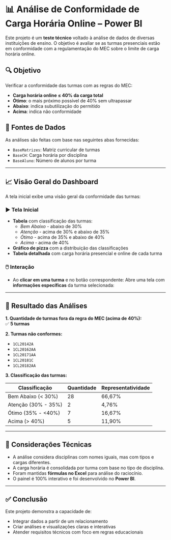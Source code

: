# 📊 Análise de Conformidade de Carga Horária Online – Power BI

Este projeto é um **teste técnico** voltado à análise de dados de diversas instituições de ensino. O objetivo é avaliar se as turmas presenciais estão em conformidade com a regulamentação do MEC sobre o limite de carga horária online.

## 🔍 Objetivo

Verificar a conformidade das turmas com as regras do MEC:

- **Carga horária online ≤ 40% da carga total**
- **Ótimo**: o mais próximo possível de 40% sem ultrapassar
- **Abaixo**: indica subutilização do permitido
- **Acima**: indica não conformidade

## 📁 Fontes de Dados

As análises são feitas com base nas seguintes abas fornecidas:

- `BaseMatrizes`: Matriz curricular de turmas  
- `BaseCH`: Carga horária por disciplina  
- `BaseAluno`: Número de alunos por turma

---

## 📈 Visão Geral do Dashboard

A tela inicial exibe uma visão geral da conformidade das turmas:

### ▶️ Tela Inicial

- **Tabela** com classificação das turmas:
  - *Bem Abaixo* - abaixo de 30%
  - *Atenção* - acima de 30% e abaixo de 35%
  - *Ótimo* - acima de 35% e abaixo de 40%
  - *Acima* - acima de 40%
- **Gráfico de pizza** com a distribuição das classificações
- **Tabela detalhada** com carga horária presencial e online de cada turma

### 🖱️ Interação

- Ao **clicar em uma turma** e no botão correspondente:
Abre uma tela com **informações específicas** da turma selecionada:


---

## 📝 Resultado das Análises

**1. Quantidade de turmas fora da regra do MEC (acima de 40%):**  
✅ **5 turmas**

**2. Turmas não conformes:**

- `1CL20142A`  
- `1CL20162AA`  
- `1CL20171AA`  
- `1CL20181C`  
- `1CL20182AA`

**3. Classificação das turmas:**

| Classificação        | Quantidade | Representatividade |
|----------------------|------------|---------------------|
| Bem Abaixo (< 30%)   | 28         | 66,67%              |
| Atenção (30% - 35%)  | 2          | 4,76%               |
| Ótimo (35% - <40%)   | 7          | 16,67%              |
| Acima (> 40%)        | 5          | 11,90%              |

---


## 🧠 Considerações Técnicas

- A análise considera disciplinas com nomes iguais, mas com tipos e cargas diferentes.
- A carga horária é consolidada por turma com base no tipo de disciplina.
- Foram mantidas **fórmulas no Excel** para análise do raciocínio.
- O painel é 100% interativo e foi desenvolvido no **Power BI**.

---

## ✅ Conclusão

Este projeto demonstra a capacidade de:

- Integrar dados a partir de um relacionamento
- Criar análises e visualizações claras e interativas  
- Atender requisitos técnicos com foco em regras educacionais
